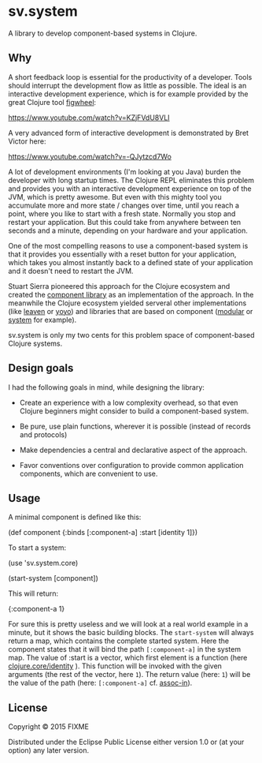 # sv.system

A library to develop component-based systems in Clojure.

## Why

A short feedback loop is essential for the productivity of a
developer. Tools should interrupt the development flow as little as
possible. The ideal is an interactive development experience, which is
for example provided by the great Clojure tool
[figwheel](https://github.com/bhauman/lein-figwheel):

https://www.youtube.com/watch?v=KZjFVdU8VLI

A very advanced form of interactive development is demonstrated by
Bret Victor here:

https://www.youtube.com/watch?v=-QJytzcd7Wo

A lot of development environments (I'm looking at you Java) burden the
developer with long startup times. The Clojure REPL eliminates this
problem and provides you with an interactive development experience on
top of the JVM, which is pretty awesome. But even with this mighty
tool you accumulate more and more state / changes over time, until you
reach a point, where you like to start with a fresh state. Normally
you stop and restart your application. But this could take from
anywhere between ten seconds and a minute, depending on your hardware
and your application.

One of the most compelling reasons to use a component-based system is
that it provides you essentially with a reset button for your
application, which takes you almost instantly back to a defined state
of your application and it doesn't need to restart the JVM.

Stuart Sierra pioneered this approach for the Clojure ecosystem and
created the [component
library](https://github.com/stuartsierra/component/) as an
implementation of the approach. In the meanwhile the Clojure ecosystem
yielded serveral other implementations (like
[leaven](https://github.com/palletops/leaven/) or
[yoyo](https://github.com/jarohen/yoyo)) and libraries that are based
on component ([modular](https://github.com/juxt/modular/) or
[system](https://github.com/danielsz/system) for example).

sv.system is only my two cents for this problem space of
component-based Clojure systems.

## Design goals

I had the following goals in mind, while designing the library:

- Create an experience with a low complexity overhead, so that even
  Clojure beginners might consider to build a component-based system.

- Be pure, use plain functions, wherever it is possible (instead of
  records and protocols)

- Make dependencies a central and declarative aspect of the approach.

- Favor conventions over configuration to provide common application
  components, which are convenient to use.

## Usage

A minimal component is defined like this:

  (def component {:binds [:component-a]
                  :start [identity 1]})

To start a system:

  (use 'sv.system.core)

  (start-system [component])

This will return:

{:component-a 1}

For sure this is pretty useless and we will look at a real world
example in a minute, but it shows the basic building blocks. The
`start-system` will always return a map, which contains the complete
started system. Here the component states that it will bind the path
`[:component-a]` in the system map. The value of :start is a vector,
which first element is a function (here
[clojure.core/identity](https://clojuredocs.org/clojure.core/identity)
). This function will be invoked with the given arguments (the rest of
the vector, here `1`). The return value (here: `1`) will be the value
of the path (here: `[:component-a]`
cf. [assoc-in](https://clojuredocs.org/clojure.core/assoc-in)).

## License

Copyright © 2015 FIXME

Distributed under the Eclipse Public License either version 1.0 or (at
your option) any later version.
